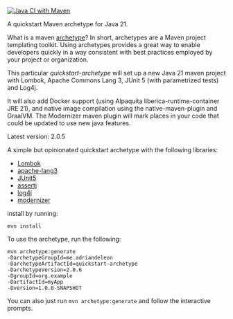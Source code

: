 [![Java CI with Maven](https://github.com/adriandeleon/quickstart-archetype/actions/workflows/maven.yml/badge.svg)](https://github.com/adriandeleon/quickstart-archetype/actions/workflows/maven.yml)

A quickstart Maven archetype for Java 21.

What is a maven [archetype](https://maven.apache.org/guides/introduction/introduction-to-archetypes.html)?
In short, archetypes are a Maven project templating toolkit.
Using archetypes provides a great way
to enable developers quickly in a way consistent with best practices employed by your project or organization.

This particular _quickstart-archetype_ will set up a new Java 21 maven project with Lombok, Apache Commons Lang 3, JUnit 5 (with parametrized tests) and Log4j.

It will also add Docker support (using Alpaquita liberica-runtime-container JRE 21), and native image compilation using the native-maven-plugin and GraalVM. The Modernizer maven plugin will mark places in your code that could be updated to use new java features.

Latest version: 2.0.5

A simple but opinionated quickstart archetype with the following libraries:
* [Lombok](https://projectlombok.org/)
* [apache-lang3](https://commons.apache.org/proper/commons-lang/)
* [JUnit5]( https://junit.org/junit5/)
* [assertj](https://assertj.github.io/doc/)
* [log4j](https://logging.apache.org/log4j/2.x/)
* [modernizer](https://github.com/gaul/modernizer-maven-plugin)

install by running:
```shell
mvn install
```

To use the archetype, run the following:

```shell
mvn archetype:generate
-DarchetypeGroupId=me.adriandeleon
-DarchetypeArtifactId=quickstart-archetype
-DarchetypeVersion=2.0.6
-DgroupId=org.example
-DartifactId=myApp
-Dversion=1.0.0-SNAPSHOT
```


You can also just run `mvn archetype:generate` and follow the interactive prompts.
